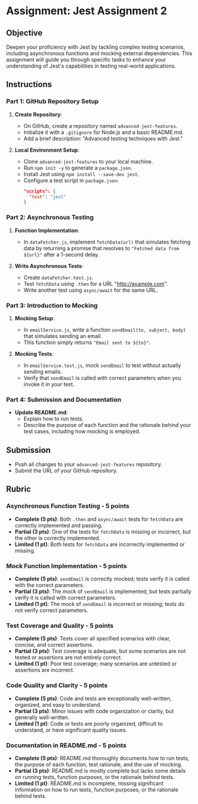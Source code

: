 # Assignment: Jest Assignment 2

## Objective

Deepen your proficiency with Jest by tackling complex testing scenarios, including asynchronous functions and mocking external dependencies. This assignment will guide you through specific tasks to enhance your understanding of Jest's capabilities in testing real-world applications.

## Instructions

### Part 1: GitHub Repository Setup

1. **Create Repository**:

   - On GitHub, create a repository named `advanced-jest-features`.
   - Initialize it with a `.gitignore` for Node.js and a basic README.md.
   - Add a brief description: "Advanced testing techniques with Jest."

2. **Local Environment Setup**:
   - Clone `advanced-jest-features` to your local machine.
   - Run `npm init -y` to generate a `package.json`.
   - Install Jest using `npm install --save-dev jest`.
   - Configure a test script in `package.json`:
     ```json
     "scripts": {
       "test": "jest"
     }
     ```

### Part 2: Asynchronous Testing

1. **Function Implementation**:

   - In `dataFetcher.js`, implement `fetchData(url)` that simulates fetching data by returning a promise that resolves to `"Fetched data from ${url}"` after a 1-second delay.

2. **Write Asynchronous Tests**:
   - Create `dataFetcher.test.js`.
   - Test `fetchData` using `.then` for a URL "http://example.com".
   - Write another test using `async/await` for the same URL.

### Part 3: Introduction to Mocking

1. **Mocking Setup**:

   - In `emailService.js`, write a function `sendEmail(to, subject, body)` that simulates sending an email.
   - This function simply returns `"Email sent to ${to}"`.

2. **Mocking Tests**:
   - In `emailService.test.js`, mock `sendEmail` to test without actually sending emails.
   - Verify that `sendEmail` is called with correct parameters when you invoke it in your test.

### Part 4: Submission and Documentation

- **Update README.md**:
  - Explain how to run tests.
  - Describe the purpose of each function and the rationale behind your test cases, including how mocking is employed.

## Submission

- Push all changes to your `advanced-jest-features` repository.
- Submit the URL of your GitHub repository.

## Rubric

### Asynchronous Function Testing - 5 points

- **Complete (5 pts)**: Both `.then` and `async/await` tests for `fetchData` are correctly implemented and passing.
- **Partial (3 pts)**: One of the tests for `fetchData` is missing or incorrect, but the other is correctly implemented.
- **Limited (1 pt)**: Both tests for `fetchData` are incorrectly implemented or missing.

### Mock Function Implementation - 5 points

- **Complete (5 pts)**: `sendEmail` is correctly mocked; tests verify it is called with the correct parameters.
- **Partial (3 pts)**: The mock of `sendEmail` is implemented, but tests partially verify it is called with correct parameters.
- **Limited (1 pt)**: The mock of `sendEmail` is incorrect or missing; tests do not verify correct parameters.

### Test Coverage and Quality - 5 points

- **Complete (5 pts)**: Tests cover all specified scenarios with clear, concise, and correct assertions.
- **Partial (3 pts)**: Test coverage is adequate, but some scenarios are not tested or assertions are not entirely correct.
- **Limited (1 pt)**: Poor test coverage; many scenarios are untested or assertions are incorrect.

### Code Quality and Clarity - 5 points

- **Complete (5 pts)**: Code and tests are exceptionally well-written, organized, and easy to understand.
- **Partial (3 pts)**: Minor issues with code organization or clarity, but generally well-written.
- **Limited (1 pt)**: Code or tests are poorly organized, difficult to understand, or have significant quality issues.

### Documentation in README.md - 5 points

- **Complete (5 pts)**: README.md thoroughly documents how to run tests, the purpose of each function, test rationale, and the use of mocking.
- **Partial (3 pts)**: README.md is mostly complete but lacks some details on running tests, function purposes, or the rationale behind tests.
- **Limited (1 pt)**: README.md is incomplete, missing significant information on how to run tests, function purposes, or the rationale behind tests.
